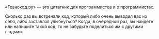 «Говнокод.ру» — это цитатник для программистов и о программистах.

Сколько раз вы встречали код, который либо очень выводил вас из себя, либо заставлял улыбнуться?
Когда, в очередной раз, вы найдете или напишите такой код, то не забудьте поделиться им с другими людьми.